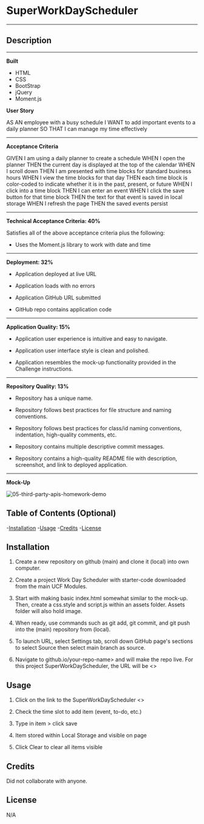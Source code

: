 # SuperWorkDayScheduler

***

## Description
***

**Built**

* HTML
* CSS
* BootStrap
* jQuery
* Moment.js

**User Story**

AS AN employee with a busy schedule
I WANT to add important events to a daily planner
SO THAT I can manage my time effectively

***

**Acceptance Criteria**

GIVEN I am using a daily planner to create a schedule
WHEN I open the planner
THEN the current day is displayed at the top of the calendar
WHEN I scroll down
THEN I am presented with time blocks for standard business hours
WHEN I view the time blocks for that day
THEN each time block is color-coded to indicate whether it is in the past, present, or future
WHEN I click into a time block
THEN I can enter an event
WHEN I click the save button for that time block
THEN the text for that event is saved in local storage
WHEN I refresh the page
THEN the saved events persist

***

**Technical Acceptance Criteria: 40%**

Satisfies all of the above acceptance criteria plus the following:

* Uses the Moment.js library to work with date and time

***

**Deployment: 32%**
 
* Application deployed at live URL

* Application loads with no errors

* Application GitHub URL submitted

* GitHub repo contains application code

***

**Application Quality: 15%**

* Application user experience is intuitive and easy to navigate.

* Application user interface style is clean and polished.

* Application resembles the mock-up functionality provided in the Challenge instructions.

***

**Repository Quality: 13%**

* Repository has a unique name.

* Repository follows best practices for file structure and naming conventions.

* Repository follows best practices for class/id naming conventions, indentation, high-quality comments, etc.

* Repository contains multiple descriptive commit messages.

* Repository contains a high-quality README file with description, screenshot, and link to deployed application.

***

**Mock-Up**

![05-third-party-apis-homework-demo](https://user-images.githubusercontent.com/78709516/151686904-dbe5e746-9113-4bb5-9ea0-2dae20152b12.gif)


## Table of Contents (Optional)

-[Installation](#installation)
-[Usage](#usage)
-[Credits](#credits)
-[License](#license)

## Installation

1. Create a new repository on github (main) and clone it (local) into own computer. 

2. Create a project Work Day Scheduler with starter-code downloaded from the main UCF Modules.

3. Start with making basic index.html somewhat similar to the mock-up. Then, create a css.style and script.js within an assets folder. Assets folder will also hold image. 

4. When ready, use commands such as git add, git commit, and git push into the (main) repository from (local).

5. To launch URL, select Settings tab, scroll down GitHub page's sections to select Source then select main branch as source.

6. Navigate to <your-github-username>github.io/your-repo-name> and will make the repo live. For this project SuperWorkDayScheduler, the URL will be <>
 
## Usage 
 
1. Click on the link to the SuperWorkDayScheduler <>
  
2. Check the time slot to add item (event, to-do, etc.)  
  
3. Type in item > click save 

4. Item stored within Local Storage and visible on page 

5. Click Clear to clear all items visible 

## Credits
 
Did not collaborate with anyone.
 
## License

N/A
